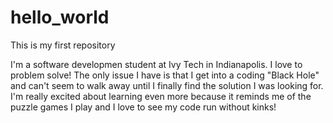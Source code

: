 # hello_world
This is my first repository

I'm a software developmen student at Ivy Tech in Indianapolis. I love to problem solve! The only issue I have is that I get into a coding "Black Hole" and can't seem to walk away until I finally find the solution I was looking for. I'm really excited about learning even more because it reminds me of the puzzle games I play and I love to see my code run without kinks!
